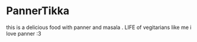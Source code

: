# PannerTikka
this is a delicious food with panner and masala . LIFE of vegitarians like me
i love panner :3